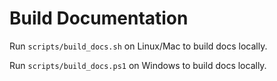 # Build Documentation

Run `scripts/build_docs.sh` on Linux/Mac to build docs locally.

Run `scripts/build_docs.ps1` on Windows to build docs locally.
